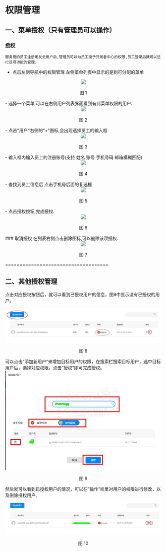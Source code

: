 # 权限管理

## 一、菜单授权（只有管理员可以操作）
### 授权
    服务商的员工注册用友云用户后,管理员可以为员工授予开发者中心的权限,员工登录后就可以进行该项功能的管理;

- 点击左侧导航中的权限管理.左侧菜单列表中显示的是到可分配的菜单
<div align=center>
<img src="/articles/cloud/3-/images/b-1.png"/>
</div>
<p align="center">图 1</p>
- 选择一个菜单,可以在右侧用户列表界面看到有此菜单权限的用户.
<div align=center>
<img src="/articles/cloud/3-/images/b-2.png"/>
</div>
<p align="center">图 2</p>
- 点击"用户"右侧的"+"图标,会出现选择员工的输入框
<div align=center>
<img src="/articles/cloud/3-/images/b-3.png"/>
</div>
<p align="center">图 3</p>
- 输入框内输入员工的注册账号(支持 姓名 账号 手机号码 邮箱模糊匹配)  
<div align=center>
<img src="/articles/cloud/3-/images/b-4.png"/>
</div>
<p align="center">图 4</p>
- 查找到员工信息后 点击手机号后面的复选框
<div align=center>
<img src="/articles/cloud/3-/images/b-5.png"/>
</div>
<p align="center">图 5</p>
- 点击授权按钮,完成授权.
<div align=center>
<img src="/articles/cloud/3-/images/b-6.png"/>
</div>
<p align="center">图 6</p>
### 取消授权
在列表右侧点击删除图标,可以删除该项授权.
<div align=center>
<img src="/articles/cloud/3-/images/b-7.png"/>
</div>
<p align="center">图 7</p>
====================================


## 二、其他授权管理

点击对应授权按钮后，就可以看到已授权用户的信息，图8中显示没有已授权的用户。
<div align=center>
<img src="/articles/cloud/3-/images/a1.jpg"/>
</div>
<p align="center">图 8</p>
可以点击“添加新用户”来增加目标用户的权限，在搜索栏搜索目标用户，选中目标用户后，选择对应权限，点击“授权”即可完成授权。
<div align=center>
<img src="/articles/cloud/3-/images/a2.jpg"/>
</div>
<p align="center">图 9</p>
然后就可以看到已授权用户的情况，可以在“操作”栏里对用户的权限进行修改，以及删除授权用户。
<div align=center>
<img src="/articles/cloud/3-/images/a3.jpg"/>
</div>
<p align="center">图 10</p>

